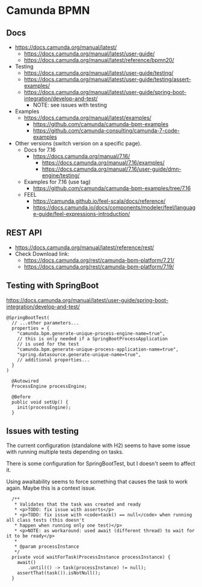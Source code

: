 # Camunda BPMN

## Docs
- https://docs.camunda.org/manual/latest/
  - https://docs.camunda.org/manual/latest/user-guide/
  - https://docs.camunda.org/manual/latest/reference/bpmn20/
- Testing
  - https://docs.camunda.org/manual/latest/user-guide/testing/
  - https://docs.camunda.org/manual/latest/user-guide/testing/assert-examples/
  - https://docs.camunda.org/manual/latest/user-guide/spring-boot-integration/develop-and-test/
    - NOTE: see issues with testing
- Examples
  - https://docs.camunda.org/manual/latest/examples/
    - https://github.com/camunda/camunda-bpm-examples
    - https://github.com/camunda-consulting/camunda-7-code-examples
- Other versions (switch version on a specific page). 
  - Docs for 7.16
    - https://docs.camunda.org/manual/7.16/
      - https://docs.camunda.org/manual/7.16/examples/
      - https://docs.camunda.org/manual/7.16/user-guide/dmn-engine/testing/
  - Examples for 7.16 (use tag)
    - https://github.com/camunda/camunda-bpm-examples/tree/7.16
  - FEEL
    - https://camunda.github.io/feel-scala/docs/reference/
    - https://docs.camunda.io/docs/components/modeler/feel/language-guide/feel-expressions-introduction/

## REST API
- https://docs.camunda.org/manual/latest/reference/rest/
- Check Download link:
  - https://docs.camunda.org/rest/camunda-bpm-platform/7.21/
  - https://docs.camunda.org/rest/camunda-bpm-platform/7.19/

## Testing with SpringBoot
https://docs.camunda.org/manual/latest/user-guide/spring-boot-integration/develop-and-test/
~~~
@SpringBootTest(
  // ...other parameters...
  properties = {
    "camunda.bpm.generate-unique-process-engine-name=true",
    // this is only needed if a SpringBootProcessApplication 
    // is used for the test
    "camunda.bpm.generate-unique-process-application-name=true",
    "spring.datasource.generate-unique-name=true",
    // additional properties...
  }
)
~~~
~~~
  @Autowired
  ProcessEngine processEngine;  

  @Before
  public void setUp() {
    init(processEngine);
  }
~~~

## Issues with testing
The current configuration (standalone with H2) seems to have some issue with running multiple tests depending on tasks.

There is some configuration for SpringBootTest, but I doesn't seem to affect it.

Using awaitability seems to force something that causes the task to work again. Maybe this is a context issue.
~~~
  /**
   * Validates that the task was created and ready
   * <p>TODO: fix issue with asserts</p>
   * <p>TODO: fix issue with <code>task() == null</code> when running all class tests (this doesn't
   * happen when running only one test)</p>
   * <p>NOTE: as workaround: used await (different thread) to wait for it to be ready</p>
   *
   * @param processInstance
   */
  private void waitForTask(ProcessInstance processInstance) {
    await()
        .until(() -> task(processInstance) != null);
    assertThat(task()).isNotNull();
  }
~~~
